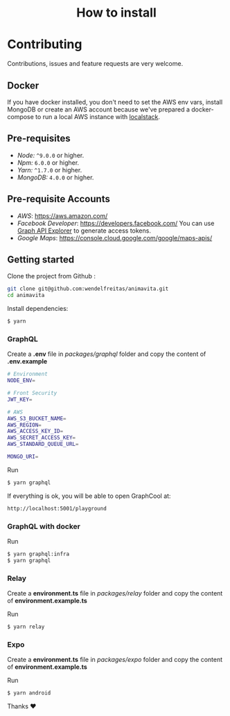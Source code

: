 <h1 align="center">
  How to install
</h1>

# Contributing

Contributions, issues and feature requests are very welcome.

## Docker

If you have docker installed, you don't need to set the AWS env vars, install MongoDB or create an AWS account because we've prepared a docker-compose to run a local AWS instance with [localstack](https://github.com/localstack/localstack).

## Pre-requisites

- _Node:_ `^9.0.0` or higher.
- _Npm:_ `6.0.0` or higher.
- _Yarn:_ `^1.7.0` or higher.
- _MongoDB:_ `4.0.0` or higher.

## Pre-requisite Accounts

- _AWS_: https://aws.amazon.com/
- _Facebook Developer_: https://developers.facebook.com/
  You can use [Graph API Explorer](https://developers.facebook.com/tools/explorer/) to generate access tokens.
- _Google Maps_: https://console.cloud.google.com/google/maps-apis/

## Getting started

Clone the project from Github :

```sh
git clone git@github.com:wendelfreitas/animavita.git
cd animavita
```

Install dependencies:

```sh
$ yarn
```

### GraphQL

Create a **.env** file in _packages/graphql_ folder and copy the content of **.env.example**

```bash
# Environment
NODE_ENV=

# Front Security
JWT_KEY=

# AWS
AWS_S3_BUCKET_NAME=
AWS_REGION=
AWS_ACCESS_KEY_ID=
AWS_SECRET_ACCESS_KEY=
AWS_STANDARD_QUEUE_URL=

MONGO_URI=
```

Run

```bash
$ yarn graphql
```

If everything is ok, you will be able to open GraphCool at:

```bash
http://localhost:5001/playground
```

### GraphQL with docker

Run

```sh
$ yarn graphql:infra
$ yarn graphql
```

### Relay

Create a **environment.ts** file in _packages/relay_ folder and copy the content of **environment.example.ts**

Run

```sh
$ yarn relay
```

### Expo

Create a **environment.ts** file in _packages/expo_ folder and copy the content of **environment.example.ts**

Run

```sh
$ yarn android
```

Thanks :hearts:
